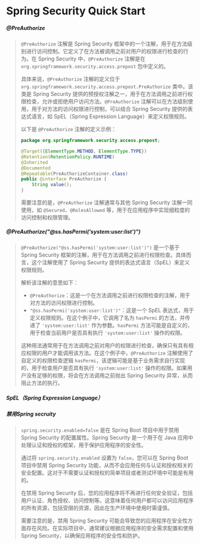 # Spring Security Quick Start

##### @PreAuthorize

> `@PreAuthorize` 注解是 Spring Security 框架中的一个注解，用于在方法级别进行访问控制。它定义了在方法被调用之前对用户的权限进行检查的行为。在 Spring Security 中，`@PreAuthorize` 注解是在 `org.springframework.security.access.prepost` 包中定义的。
>
> 具体来说，`@PreAuthorize` 注解的定义位于 `org.springframework.security.access.prepost.PreAuthorize` 类中。该类是 Spring Security 提供的预授权注解之一，用于在方法调用之前进行权限检查，允许或拒绝用户访问方法。`@PreAuthorize` 注解可以在方法级别使用，用于对方法的访问权限进行控制，可以结合 Spring Security 提供的表达式语言，如 SpEL（Spring Expression Language）来定义权限规则。
>
> 以下是 `@PreAuthorize` 注解的定义示例：
>
> ```java
> package org.springframework.security.access.prepost;
> 
> @Target({ElementType.METHOD, ElementType.TYPE})
> @Retention(RetentionPolicy.RUNTIME)
> @Inherited
> @Documented
> @Repeatable(PreAuthorizeContainer.class)
> public @interface PreAuthorize {
>     String value();
> }
> ```
>
> 需要注意的是，`@PreAuthorize` 注解通常与其他 Spring Security 注解一同使用，如 `@Secured`、`@RolesAllowed` 等，用于在应用程序中实现细粒度的访问控制和权限管理。







##### @PreAuthorize("@ss.hasPermi('system:user:list')")

> `@PreAuthorize("@ss.hasPermi('system:user:list')")` 是一个基于 Spring Security 框架的注解，用于在方法调用之前进行权限检查。具体而言，这个注解使用了 Spring Security 提供的表达式语言（SpEL）来定义权限规则。
>
> 解析该注解的意思如下：
>
> - `@PreAuthorize`：这是一个在方法调用之前进行权限检查的注解，用于对方法的访问权限进行控制。
> - `"@ss.hasPermi('system:user:list')"`：这是一个 SpEL 表达式，用于定义权限规则。在这个例子中，它调用了名为 `hasPermi` 的方法，并传递了 `'system:user:list'` 作为参数。`hasPermi` 方法可能是自定义的，用于检查当前用户是否具有执行 `'system:user:list'` 操作的权限。
>
> 这种用法通常用于在方法调用之前对用户的权限进行检查，确保只有具有相应权限的用户才能调用该方法。在这个例子中，`@PreAuthorize` 注解使用了自定义的权限检查逻辑 `hasPermi`，该逻辑可能是基于业务需求自行实现的，用于检查用户是否具有执行 `'system:user:list'` 操作的权限。如果用户没有足够的权限，将会在方法调用之前抛出 Spring Security 异常，从而阻止方法的执行。





##### SpEL（Spring Expression Language）



##### 禁用Spring secruity

> `spring.security.enabled=false` 是在 Spring Boot 项目中用于禁用 Spring Security 的配置属性。Spring Security 是一个用于在 Java 应用中处理认证和授权的框架，用于保护应用程序的安全性。
>
> 通过将 `spring.security.enabled` 设置为 `false`，您可以在 Spring Boot 项目中禁用 Spring Security 功能，从而不会应用任何与认证和授权相关的安全配置。这对于不需要认证和授权的简单项目或者测试环境中可能是有用的。
>
> 在禁用 Spring Security 后，您的应用程序将不再进行任何安全验证，包括用户认证、角色授权、访问控制等。这意味着任何用户都可以访问应用程序的所有资源，包括受限的资源，因此在生产环境中使用时需谨慎。
>
> 需要注意的是，禁用 Spring Security 可能会导致您的应用程序在安全性方面存在风险。在实际项目中，通常建议根据应用程序的安全需求配置和使用 Spring Security，以确保应用程序的安全性和防护。





